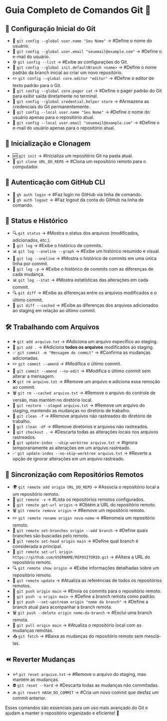 # Guia Completo de Comandos Git 🚀

## 🔧 Configuração Inicial do Git

- 📝 `git config --global user.name "Seu Nome"` →                   #Define o nome do usuário.
- 📧 `git config --global user.email "seuemail@example.com"` →      #Define o e-mail do usuário.
- ⚙️ `git config --list` →                                          #Exibe as configurações do Git.
- 🌿 `git config --global init.defaultBranch <name>` →              #Define o nome padrão da branch inicial ao criar um novo repositório.
- ✏️ `git config --global core.editor "editor"` →                 #Define o editor de texto padrão para o Git.
- 📜 `git config --global core.pager cat` →                        #Define o pager padrão do Git para exibir saída diretamente no terminal.
- 🔑 `git config --global credential.helper store` →               #Armazena as credenciais do Git permanentemente.
- 📝 `git config --local user.name "Seu Nome"` →                  #Define o nome do usuário apenas para o repositório atual.
- 📧 `git config --local user.email "seuemail@example.com"` →     #Define o e-mail do usuário apenas para o repositório atual.

## 📂 Inicialização e Clonagem

- 🆕 `git init` →                                                  #Inicializa um repositório Git na pasta atual.
- 🔄 `git clone URL_DO_REPO` →                                     #Clona um repositório remoto para o computador.

## 🔑 Autenticação com GitHub CLI

- 🔐 `gh auth login` →                                            #Faz login no GitHub via linha de comando.
- 🚪 `gh auth logout` →                                           #Faz logout da conta do GitHub na linha de comando.

## 📜 Status e Histórico

- 🔍 `git status` →                                               #Mostra o status dos arquivos (modificados, adicionados, etc.).
- 📜 `git log` →                                                  #Exibe o histórico de commits.
- 📊 `git log --oneline --graph` →                               #Exibe um histórico resumido e visual.
- 📌 `git log --oneline` →                                       #Mostra o histórico de commits em uma única linha por commit.
- 🧐 `git log -p` →                                             #Exibe o histórico de commits com as diferenças de cada mudança.
- 📊 `git log --stat` →                                         #Mostra estatísticas das alterações em cada commit.
- 🔍 `git diff` →                                                #Exibe as diferenças entre os arquivos modificados e o último commit.
- 🔄 `git diff --cached` →                                       #Exibe as diferenças dos arquivos adicionados ao staging em relação ao último commit.

## 🛠️ Trabalhando com Arquivos

- ➕ `git add arquivo.txt` →                                     #Adiciona um arquivo específico ao staging.
- 📂 `git add .` →                                              #Adiciona **todos os arquivos** modificados ao staging.
- ✅ `git commit -m "Mensagem do commit"` →                     #Confirma as mudanças adicionadas.
- ✏️ `git commit --amend` →                                     #Modifica o último commit.
- 🔄 `git commit --amend --no-edit` →                          #Modifica o último commit sem alterar a mensagem.
- ❌ `git rm arquivo.txt` →                                     #Remove um arquivo e adiciona essa remoção ao commit.
- 🗑️ `git rm --cached arquivo.txt` →                           #Remove o arquivo do controle de versão, mas mantém no diretório local.
- 🔄 `git restore --staged arquivo.txt` →                      #Remove um arquivo do staging, mantendo as mudanças no diretório de trabalho.
- 🧹 `git clean -f` →                                          #Remove arquivos não rastreados do diretório de trabalho.
- 🧹 `git clean -df` →                                        #Remove diretórios e arquivos não rastreados.
- 🔄 `git checkout .` →                                       #Descarta todas as alterações locais nos arquivos rastreados.
- 🚫 `git update-index --skip-worktree arquivo.txt` →         #Ignora temporariamente as alterações em um arquivo rastreado.
- ✅ `git update-index --no-skip-worktree arquivo.txt` →       #Reverte a opção de ignorar alterações em um arquivo rastreado.

## 🔗 Sincronização com Repositórios Remotos

- 🌍 `git remote add origin URL_DO_REPO` →                      #Associa o repositório local a um repositório remoto.
- 🔗 `git remote -v` →                                         #Lista os repositórios remotos configurados.
- 🔄 `git remote get-url origin` →                            #Obtém a URL do repositório remoto.
- 🗑️ `git remote remove origin` →                            #Remove um repositório remoto.
- ✏️ `git remote rename origin novo-nome` →                   #Renomeia um repositório remoto.
- 🔄 `git remote set-branches origin --add branch` →         #Define quais branches são buscadas pelo remoto.
- 📌 `git remote set-head origin main` →                     #Define qual branch é considerada a principal.
- 🔄 `git remote set-url origin https://github.com/USERNAME/REPOSITORIO.git` → #Altera a URL do repositório remoto.
- 🔍 `git remote show origin` →                              #Exibe informações detalhadas sobre um repositório remoto.
- 🔄 `git remote update` →                                   #Atualiza as referências de todos os repositórios remotos.
- 🚀 `git push origin main` →                                #Envia os commits para o repositório remoto.
- 📌 `git push -u origin main` →                            #Define a branch remota como padrão.
- 🔄 `git push --set-upstream origin "nome da branch"` →   #Define a branch atual para acompanhar a branch remota.
- 🗑️ `git push --delete origin nome-da-branch` →           #Exclui uma branch remota.
- 🔄 `git pull origin main` →                               #Atualiza o repositório local com as mudanças remotas.
- 📥 `git fetch` →                                         #Baixa as mudanças do repositório remoto sem mesclá-las.

## ⏪ Reverter Mudanças

- ↩️ `git reset arquivo.txt` →                               #Remove o arquivo do staging, mas mantém as mudanças.
- ⛔ `git reset --hard` →                                   #Descarta todas as mudanças não commitadas.
- 🔙 `git revert HASH_DO_COMMIT` →                         #Cria um novo commit que desfaz um commit anterior.

Esses comandos são essenciais para um uso mais avançado do Git e ajudam a manter o repositório organizado e eficiente! 🚀

